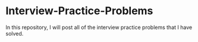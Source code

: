 # Interview-Practice-Problems
In this repository, I will post all of the interview practice problems that I have solved. 
